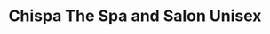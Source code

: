 ---
title: "Chispa The Spa and Salon Unisex"
url: /bangalore/chispa-the-spa-and-salon-unisex/
shop: beauty
---